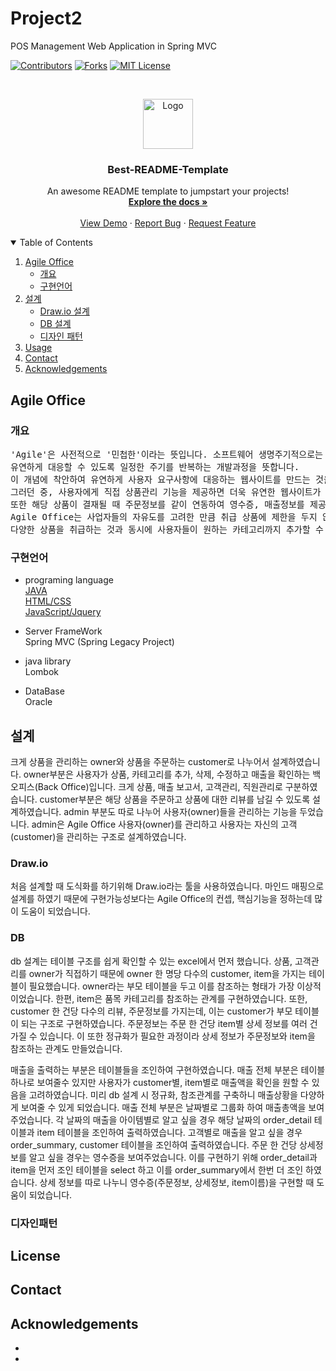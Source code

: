 # Project2
POS Management Web Application in Spring MVC

<!--
*** Thanks for checking out the Best-README-Template. If you have a suggestion
*** that would make this better, please fork the repo and create a pull request
*** or simply open an issue with the tag "enhancement".
*** Thanks again! Now go create something AMAZING! :D
-->



<!-- PROJECT SHIELDS -->
<!--
*** I'm using markdown "reference style" links for readability.
*** Reference links are enclosed in brackets [ ] instead of parentheses ( ).
*** See the bottom of this document for the declaration of the reference variables
*** for contributors-url, forks-url, etc. This is an optional, concise syntax you may use.
*** https://www.markdownguide.org/basic-syntax/#reference-style-links
-->
[![Contributors][contributors-shield]][contributors-url]
[![Forks][forks-shield]][forks-url]
[![MIT License][license-shield]][license-url]



<!-- PROJECT LOGO -->
<br />
<p align="center">
  <a href="https://github.com/othneildrew/Best-README-Template">
    <img src="images/logo.png" alt="Logo" width="80" height="80">
  </a>

  <h3 align="center">Best-README-Template</h3>

  <p align="center">
    An awesome README template to jumpstart your projects!
    <br />
    <a href="https://github.com/othneildrew/Best-README-Template"><strong>Explore the docs »</strong></a>
    <br />
    <br />
    <a href="https://github.com/othneildrew/Best-README-Template">View Demo</a>
    ·
    <a href="https://github.com/othneildrew/Best-README-Template/issues">Report Bug</a>
    ·
    <a href="https://github.com/othneildrew/Best-README-Template/issues">Request Feature</a>
  </p>
</p>



<!-- TABLE OF CONTENTS -->
<details open="open">
  <summary>Table of Contents</summary>
  <ol>
    <li>
      <a href="#Agile Office">Agile Office</a>
      <ul>
        <li><a href="#개요">개요</a></li>
        <li><a href="#구현언어">구현언어</a></li>
      </ul>
    </li>
    <li>
      <a href="#설계">설계</a>
      <ul>
        <li><a href="#Draw.io">Draw.io 설계</a></li>
        <li><a href="#DB">DB 설계</a></li>
        <li><a href="#디자인패턴">디자인 패턴</a></li>
      </ul>
    </li>
    <li><a href="#">Usage</a></li>
    <li><a href="#contact">Contact</a></li>
    <li><a href="#acknowledgements">Acknowledgements</a></li>
  </ol>
</details>


<!-- Agile Office -->

## Agile Office


### 개요
<pre>
'Agile'은 사전적으로 '민첩한'이라는 뜻입니다. 소프트웨어 생명주기적으로는 고객의 요구사항 변화에 
유연하게 대응할 수 있도록 일정한 주기를 반복하는 개발과정을 뜻합니다.
이 개념에 착안하여 유연하게 사용자 요구사항에 대응하는 웹사이트를 만드는 것을 목표로 하였습니다.
그러던 중, 사용자에게 직접 상품관리 기능을 제공하면 더욱 유연한 웹사이트가 될 것이라고 기대하였습니다.
또한 해당 상품이 결재될 때 주문정보를 같이 연동하여 영수증, 매출정보를 제공하였습니다. 
Agile Office는 사업자들의 자유도를 고려한 만큼 취급 상품에 제한을 두지 않았습니다.
다양한 상품을 취급하는 것과 동시에 사용자들이 원하는 카테고리까지 추가할 수 있도록 설계하였습니다.
</pre>


### 구현언어

* programing language<br>
[JAVA](https://getbootstrap.com)<br>
[HTML/CSS](https://jquery.com)<br>
[JavaScript/Jquery](https://laravel.com)<br>

* Server FrameWork<br>
Spring MVC (Spring Legacy Project)<br>

* java library<br>
Lombok<br>


* DataBase<br>
Oracle<br>

<!-- 설계 -->
## 설계
크게 상품을 관리하는 owner와 상품을 주문하는 customer로 나누어서 설계하였습니다.
owner부분은 사용자가 상품, 카테고리를 추가, 삭제, 수정하고 매출을 확인하는 백오피스(Back Office)입니다.
크게 상품, 매출 보고서, 고객관리, 직원관리로 구분하였습니다.
customer부분은 해당 상품을 주문하고 상품에 대한 리뷰를 남길 수 있도록 설계하였습니다.
admin 부분도 따로 나누어 사용자(owner)들을 관리하는 기능을 두었습니다.
admin은 Agile Office 사용자(owner)를 관리하고 사용자는 자신의 고객(customer)을 관리하는 구조로 설계하였습니다.


### Draw.io
처음 설계할 때 도식화를 하기위해 Draw.io라는 툴을 사용하였습니다.
마인드 매핑으로 설계를 하였기 때문에 구현가능성보다는 Agile Office의 컨셉, 핵심기능을 정하는데 많이 도움이 되었습니다.

### DB
db 설계는 테이블 구조를 쉽게 확인할 수 있는 excel에서 먼저 했습니다. 
상품, 고객관리를 owner가 직접하기 때문에 owner 한 명당 다수의 customer, item을 가지는 테이블이 필요했습니다.
owner라는 부모 테이블을 두고 이를 참조하는 형태가 가장 이상적이었습니다.
한편, item은 품목 카테고리를 참조하는 관계를 구현하였습니다. 
또한, customer 한 건당 다수의 리뷰, 주문정보를 가지는데, 이는 customer가 부모 테이블이 되는 구조로 구현하였습니다.
주문정보는 주문 한 건당 item별 상세 정보를 여러 건 가질 수 있습니다. 
이 또한 정규화가 필요한 과정이라 상세 정보가 주문정보와 item을 참조하는 관계도 만들었습니다.

매출을 출력하는 부분은 테이블들을 조인하여 구현하였습니다.
매출 전체 부분은 테이블 하나로 보여줄수 있지만 사용자가 customer별, item별로 
매출액을 확인을 원할 수 있음을 고려하였습니다. 미리 db 설계 시 정규화, 참조관계를 구축하니 매출상황을 다양하게 보여줄 수 있게 되었습니다.
매출 전체 부분은 날짜별로 그룹화 하여 매출총액을 보여 주었습니다.
각 날짜의 매출을 아이템별로 알고 싶을 경우 해당 날짜의 order_detail 테이블과 item 테이블을 조인하여 출력하였습니다.
고객별로 매출을 알고 싶을 경우 order_summary, customer 테이블을 조인하여 출력하였습니다.
주문 한 건당 상세정보를 알고 싶을 경우는 영수증을 보여주었습니다. 이를 구현하기 위해 order_detail과 item을 먼저 조인 테이블을 select 하고
이를 order_summary에서 한번 더 조인 하였습니다.
상세 정보를 따로 나누니 영수증(주문정보, 상세정보, item이름)을 구현할 때 도움이 되었습니다.



### 디자인패턴


<!-- LICENSE -->
## License


<!-- CONTACT -->
## Contact


<!-- ACKNOWLEDGEMENTS -->
## Acknowledgements
* 
* 





<!-- MARKDOWN LINKS & IMAGES -->
<!-- https://www.markdownguide.org/basic-syntax/#reference-style-links -->
[contributors-shield]: https://img.shields.io/github/contributors/TSYCSM/Project2?style=for-the-badge
[contributors-url]: https://github.com/TSYCSM/Project2/graphs/contributors
[forks-shield]: https://img.shields.io/github/forks/TSYCSM/Project2?style=for-the-badge
[forks-url]:  https://github.com/TSYCSM/Project2/forks
[stars-shield]: https://img.shields.io/github/stars/TSYCSM/Project2?style=for-the-badge
[stars-url]: https://github.com/TSYCSM/Project2/stars
[license-shield]: https://img.shields.io/github/license/TSYCSM/Project2?style=for-the-badge
[license-url]: https://github.com/othneildrew/Best-README-Template/blob/master/LICENSE.txt
[product-screenshot]: images/screenshot.png

